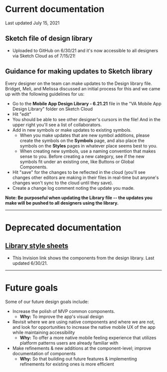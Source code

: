 # Current documentation 

Last updated July 15, 2021

## Sketch file of design library
- Uploaded to GitHub on 6/30/21 and it's now accessible to all designers via Sketch Cloud as of 7/15/21!  

## Guidance for making updates to Sketch library
Every designer on the team can make updates to the Design library file. Bridget, Meli, and Melissa discussed an initial process for this and we came up with the following guidelines for us:  
- Go to the **Mobile App Design Library - 6.21.21** file in the "VA Mobile App Design Library" folder on Sketch Cloud
- Hit "edit"
- You should be able to see other designer's cursors in the file! And in the upper right you'll see a list of collaborators. 
- Add in new symbols or make updates to existing symbols. 
    - When you make updates that are new symbol additions, please create the symbols on the **Symbols** page, and also place the symbols on the **Styles**  pages in whatever place seems best to you.
    - When creating new symbols, use a naming convention that makes sense to you. Before creating a new category, see if the new symbols fit under an existing one, like Buttons or Global Components.
- Hit "save" for the changes to be reflected in the cloud (you'll see changes other editors are making in their files in real-time but anyone's changes won't sync to the cloud until they save).
- Create a change log comment noting the update you made.  
   
**Note: Be purposeful when updating the Library file -- the updates you make will be pushed to all designers using the library.**

---

# Deprecated documentation

## [Library style sheets](https://adhoc.invisionapp.com/share/AX108RJZPB6E#/screens/445194518)
- This Invision link shows the components from the design library. Last updated 6/30/21.

---

# Future goals
Some of our future design goals include: 

- Increase the polish of MVP common components. 
    - **Why:** To improve the app's visual design 
- Revisit where we are using native components and where we are not, and look for opportunities to increase the native mobile UX of the app while maintaining accessibility
    - **Why:** To offer a more native mobile feeling experience that utilizes platform patterns users are already familiar with
- Make refinements & new additions at the component-level; improve documentation of components 
    - **Why:** So that building out future features & implementing refinements for existing ones is more efficient
